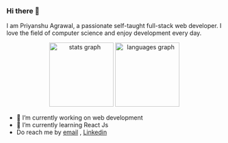 ### Hi there 👋

I am Priyanshu Agrawal, a passionate self-taught full-stack web developer. I love the field of computer science and enjoy development every day.
<div align="center">
  <img src="https://github-readme-stats.vercel.app/api?username=priyanshu-techie&hide_title=false&hide_rank=false&show_icons=true&include_all_commits=true&count_private=true&disable_animations=false&theme=dracula&locale=en&hide_border=false" height="150" alt="stats graph"  />
  <img src="https://github-readme-stats.vercel.app/api/top-langs?username=priyanshu-techie&locale=en&hide_title=false&layout=compact&card_width=320&langs_count=5&theme=dracula&hide_border=false" height="150" alt="languages graph"  />
</div>
<div>

- 🔭 I’m currently working on web development
- 🌱 I’m currently learning React Js
- Do reach me by [email](priyanshu100agrawal@gmail.com) , [Linkedin](https://www.linkedin.com/in/priyanshuagr/)
</div>
<!--
**priyanshu-techie/priyanshu-techie** is a ✨ _special_ ✨ repository because its `README.md` (this file) appears on your GitHub profile.

Here are some ideas to get you started:

- 🔭 I’m currently working on ...
- 🌱 I’m currently learning ...
- 👯 I’m looking to collaborate on ...
- 🤔 I’m looking for help with ...
- 💬 Ask me about ...
- 📫 How to reach me: ...
- 😄 Pronouns: ...
- ⚡ Fun fact: ...
-->

